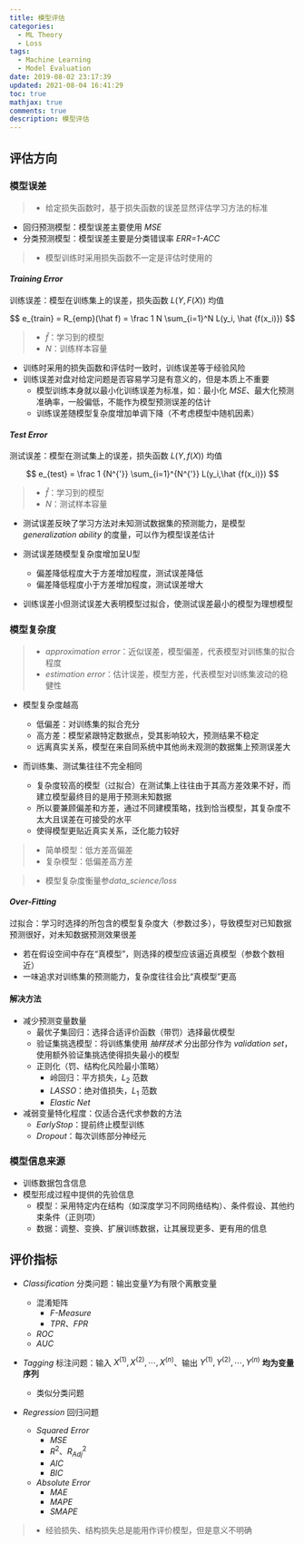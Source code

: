 ```yaml
---
title: 模型评估
categories:
  - ML Theory
  - Loss
tags:
  - Machine Learning
  - Model Evaluation
date: 2019-08-02 23:17:39
updated: 2021-08-04 16:41:29
toc: true
mathjax: true
comments: true
description: 模型评估
---
```


##	评估方向

###	模型误差

> - 给定损失函数时，基于损失函数的误差显然评估学习方法的标准

-	回归预测模型：模型误差主要使用 *MSE*
-	分类预测模型：模型误差主要是分类错误率 *ERR=1-ACC*

> - 模型训练时采用损失函数不一定是评估时使用的

####	*Training Error*

训练误差：模型在训练集上的误差，损失函数 $L(Y, F(X))$ 均值

$$
e_{train} = R_{emp}(\hat f) = \frac 1 N \sum_{i=1}^N
	L(y_i, \hat {f(x_i)})
$$

> - $\hat f$：学习到的模型
> - $N$：训练样本容量

-	训练时采用的损失函数和评估时一致时，训练误差等于经验风险
-	训练误差对盘对给定问题是否容易学习是有意义的，但是本质上不重要
	-	模型训练本身就以最小化训练误差为标准，如：最小化 *MSE*、最大化预测准确率，一般偏低，不能作为模型预测误差的估计
	-	训练误差随模型复杂度增加单调下降（不考虑模型中随机因素）

####	*Test Error*

测试误差：模型在测试集上的误差，损失函数 $L(Y, f(X))$ 均值

$$
e_{test} = \frac 1 {N^{'}} \sum_{i=1}^{N^{'}}
	L(y_i,\hat {f(x_i)})
$$

> - $\hat f$：学习到的模型
> - $N$：测试样本容量

-	测试误差反映了学习方法对未知测试数据集的预测能力，是模型 *generalization ability* 的度量，可以作为模型误差估计

-	测试误差随模型复杂度增加呈U型
	-	偏差降低程度大于方差增加程度，测试误差降低
	-	偏差降低程度小于方差增加程度，测试误差增大
-	训练误差小但测试误差大表明模型过拟合，使测试误差最小的模型为理想模型

###	模型复杂度

> - *approximation error*：近似误差，模型偏差，代表模型对训练集的拟合程度
> - *estimation error*：估计误差，模型方差，代表模型对训练集波动的稳健性

-	模型复杂度越高
	-	低偏差：对训练集的拟合充分
	-	高方差：模型紧跟特定数据点，受其影响较大，预测结果不稳定
	-	远离真实关系，模型在来自同系统中其他尚未观测的数据集上预测误差大

-	而训练集、测试集往往不完全相同
	-	复杂度较高的模型（过拟合）在测试集上往往由于其高方差效果不好，而建立模型最终目的是用于预测未知数据
	-	所以要兼顾偏差和方差，通过不同建模策略，找到恰当模型，其复杂度不太大且误差在可接受的水平
	-	使得模型更贴近真实关系，泛化能力较好

> - 简单模型：低方差高偏差
> - 复杂模型：低偏差高方差

> - 模型复杂度衡量参*data_science/loss*

####	*Over-Fitting*

过拟合：学习时选择的所包含的模型复杂度大（参数过多），导致模型对已知数据预测很好，对未知数据预测效果很差

-	若在假设空间中存在“真模型”，则选择的模型应该逼近真模型（参数个数相近）
-	一味追求对训练集的预测能力，复杂度往往会比“真模型”更高

####	解决方法

-	减少预测变量数量
	-	最优子集回归：选择合适评价函数（带罚）选择最优模型
	-	验证集挑选模型：将训练集使用 *抽样技术* 分出部分作为 *validation set*，使用额外验证集挑选使得损失最小的模型
	-	正则化（罚、结构化风险最小策略）
		-	岭回归：平方损失，$L_2$ 范数
		-	*LASSO*：绝对值损失，$L_1$ 范数
		-	*Elastic Net*
-	减弱变量特化程度：仅适合迭代求参数的方法
	-	*EarlyStop*：提前终止模型训练
	-	*Dropout*：每次训练部分神经元

###	模型信息来源

-	训练数据包含信息
-	模型形成过程中提供的先验信息
	-	模型：采用特定内在结构（如深度学习不同网络结构）、条件假设、其他约束条件（正则项）
	-	数据：调整、变换、扩展训练数据，让其展现更多、更有用的信息

##	评价指标

-	*Classification* 分类问题：输出变量$Y$为有限个离散变量
	-	混淆矩阵
		-	*F-Measure*
		-	*TPR*、*FPR*
	-	*ROC*
	-	*AUC*

-	*Tagging* 标注问题：输入 $X^{(1)}, X^{(2)}, \cdots, X^{(n)}$、输出 $Y^{(1)}, Y^{(2)}, \cdots, Y^{(n)}$ **均为变量序列**
	-	类似分类问题

-	*Regression* 回归问题
	-	*Squared Error*
		-	*MSE*
		-	$R^2$、$R^2_{Adj}$
		-	*AIC*
		-	*BIC*
	-	*Absolute Error*
		-	*MAE*
		-	*MAPE*
		-	*SMAPE*

> - 经验损失、结构损失总是能用作评价模型，但是意义不明确

